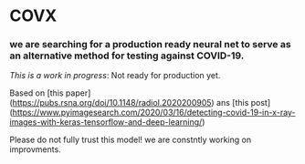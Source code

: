 # COVX
### we are searching for a production ready neural net to serve as an alternative method for testing against COVID-19.

*This is a work in progress*: Not ready for production yet.

Based on [this paper] (https://pubs.rsna.org/doi/10.1148/radiol.2020200905)
ans [this post] (https://www.pyimagesearch.com/2020/03/16/detecting-covid-19-in-x-ray-images-with-keras-tensorflow-and-deep-learning/)

Please do not fully trust this model! we are constntly working on improvments.


